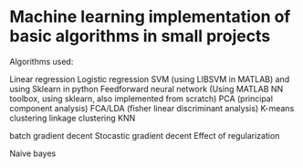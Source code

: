 # Machine learning implementation of basic algorithms in small projects

Algorithms used:

Linear regression 
Logistic regression
SVM (using LIBSVM in MATLAB) and using Sklearn in python
Feedforward neural network (Using MATLAB NN toolbox, using sklearn, also implemented from scratch)
PCA (principal component analysis)
FCA/LDA (fisher linear discriminant analysis)
K-means clustering
linkage clustering
KNN
 
batch gradient decent
Stocastic gradient decent 
Effect of regularization 

Naive bayes
